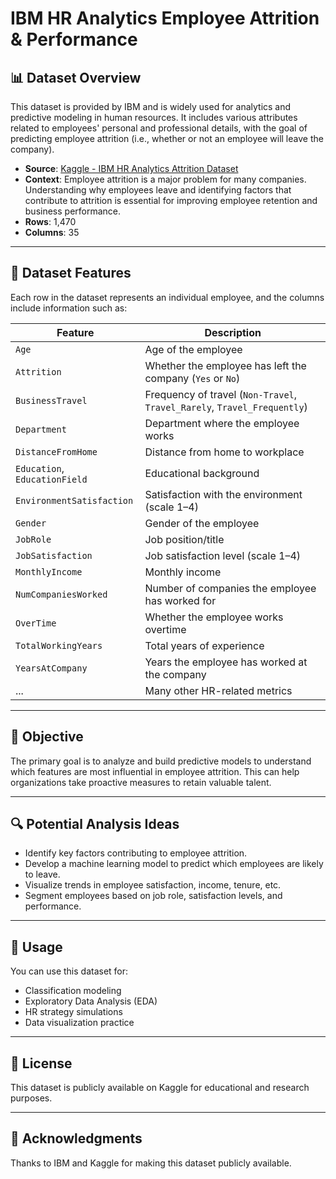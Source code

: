 # IBM HR Analytics Employee Attrition & Performance

## 📊 Dataset Overview

This dataset is provided by IBM and is widely used for analytics and predictive modeling in human resources. It includes various attributes related to employees' personal and professional details, with the goal of predicting employee attrition (i.e., whether or not an employee will leave the company).

- **Source**: [Kaggle - IBM HR Analytics Attrition Dataset](https://www.kaggle.com/datasets/pavansubhasht/ibm-hr-analytics-attrition-dataset)
- **Context**: Employee attrition is a major problem for many companies. Understanding why employees leave and identifying factors that contribute to attrition is essential for improving employee retention and business performance.
- **Rows**: 1,470
- **Columns**: 35

---

## 🧾 Dataset Features

Each row in the dataset represents an individual employee, and the columns include information such as:

| Feature                 | Description |
|------------------------|-------------|
| `Age`                  | Age of the employee |
| `Attrition`            | Whether the employee has left the company (`Yes` or `No`) |
| `BusinessTravel`       | Frequency of travel (`Non-Travel`, `Travel_Rarely`, `Travel_Frequently`) |
| `Department`           | Department where the employee works |
| `DistanceFromHome`     | Distance from home to workplace |
| `Education`, `EducationField` | Educational background |
| `EnvironmentSatisfaction` | Satisfaction with the environment (scale 1–4) |
| `Gender`               | Gender of the employee |
| `JobRole`              | Job position/title |
| `JobSatisfaction`      | Job satisfaction level (scale 1–4) |
| `MonthlyIncome`        | Monthly income |
| `NumCompaniesWorked`   | Number of companies the employee has worked for |
| `OverTime`             | Whether the employee works overtime |
| `TotalWorkingYears`    | Total years of experience |
| `YearsAtCompany`       | Years the employee has worked at the company |
| ...                    | Many other HR-related metrics |

---

## 🎯 Objective

The primary goal is to analyze and build predictive models to understand which features are most influential in employee attrition. This can help organizations take proactive measures to retain valuable talent.

---

## 🔍 Potential Analysis Ideas

- Identify key factors contributing to employee attrition.
- Develop a machine learning model to predict which employees are likely to leave.
- Visualize trends in employee satisfaction, income, tenure, etc.
- Segment employees based on job role, satisfaction levels, and performance.

---

## 📁 Usage

You can use this dataset for:

- Classification modeling
- Exploratory Data Analysis (EDA)
- HR strategy simulations
- Data visualization practice

---

## 📌 License

This dataset is publicly available on Kaggle for educational and research purposes.

---

## 🙌 Acknowledgments

Thanks to IBM and Kaggle for making this dataset publicly available.